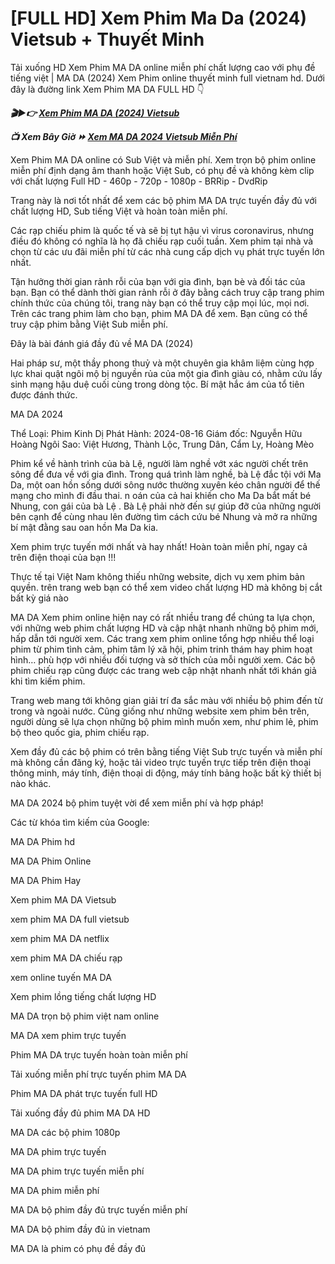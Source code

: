 <h1>[FULL HD] Xem Phim Ma Da (2024) Vietsub + Thuyết Minh</h1>

Tải xuống HD Xem Phim MA DA online miễn phí chất lượng cao với phụ đề tiếng việt | MA DA (2024) Xem Phim online thuyết minh full vietnam hd. Dưới đây là đường link Xem Phim MA DA FULL HD 👇

<p><b><I>🎬▶👉 <a href="https://t.co/a0FSDWit6M" rel="noopener">Xem Phim MA DA (2024) Vietsub</a></I></b></p>

<p><b><I>📺 Xem Bây Giờ ⏩ <a href="https://t.co/a0FSDWit6M" rel="noopener">Xem MA DA 2024 Vietsub Miễn Phí</a></I></b></p>

Xem Phim MA DA online có Sub Việt và miễn phí. Xem trọn bộ phim online miễn phí định dạng âm thanh hoặc Việt Sub, có phụ đề và không kèm clip với chất lượng Full HD - 460p - 720p - 1080p - BRRip - DvdRip

Trang này là nơi tốt nhất để xem các bộ phim MA DA trực tuyến đầy đủ với chất lượng HD, Sub tiếng Việt và hoàn toàn miễn phí.

Các rạp chiếu phim là quốc tế và sẽ bị tụt hậu vì virus coronavirus, nhưng điều đó không có nghĩa là họ đã chiếu rạp cuối tuần. Xem phim tại nhà và chọn từ các ưu đãi miễn phí từ các nhà cung cấp dịch vụ phát trực tuyến lớn nhất.

Tận hưởng thời gian rảnh rỗi của bạn với gia đình, bạn bè và đối tác của bạn. Bạn có thể dành thời gian rảnh rỗi ở đây bằng cách truy cập trang phim chính thức của chúng tôi, trang này bạn có thể truy cập mọi lúc, mọi nơi. Trên các trang phim làm cho bạn, phim MA DA để xem. Bạn cũng có thể truy cập phim bằng Việt Sub miễn phí.

Đây là bài đánh giá đầy đủ về MA DA (2024)

Hai pháp sư, một thầy phong thuỷ và một chuyên gia khâm liệm cùng hợp lực khai quật ngôi mộ bị nguyền rủa của một gia đình giàu có, nhằm cứu lấy sinh mạng hậu duệ cuối cùng trong dòng tộc. Bí mật hắc ám của tổ tiên được đánh thức.

MA DA 2024

Thể Loại:
Phim Kinh Dị
Phát Hành:
2024-08-16
Giám đốc:
Nguyễn Hữu Hoàng
Ngôi Sao:
Việt Hương, Thành Lộc, Trung Dân, Cẩm Ly, Hoàng Mèo

Phim kể về hành trình của bà Lệ, người làm nghề vớt xác người chết trên sông để đưa về với gia đình. Trong quá trình làm nghề, bà Lệ đắc tội với Ma Da, một oan hồn sống dưới sông nước thường xuyên kéo chân người để thế mạng cho mình đi đầu thai. n oán của cả hai khiến cho Ma Da bắt mất bé Nhung, con gái của bà Lệ . Bà Lệ phải nhờ đến sự giúp đỡ của những người bên cạnh để cùng nhau lên đường tìm cách cứu bé Nhung và mở ra những bí mật đằng sau oan hồn Ma Da kia.

Xem phim trực tuyến mới nhất và hay nhất! Hoàn toàn miễn phí, ngay cả trên điện thoại của bạn !!!

Thực tế tại Việt Nam không thiếu những website, dịch vụ xem phim bản quyền. trên trang web bạn có thể xem video chất lượng HD mà không bị cắt bất kỳ giá nào

MA DA Xem phim online hiện nay có rất nhiều trang để chúng ta lựa chọn, với những web phim chất lượng HD và cập nhật nhanh những bộ phim mới, hấp dẫn tới người xem. Các trang xem phim online tổng hợp nhiều thể loại phim từ phim tình cảm, phim tâm lý xã hội, phim trinh thám hay phim hoạt hình… phù hợp với nhiều đối tượng và sở thích của mỗi người xem. Các bộ phim chiếu rạp cũng được các trang web cập nhật nhanh nhất tới khán giả khi tìm kiếm phim.

Trang web mang tới không gian giải trí đa sắc màu với nhiều bộ phim đến từ trong và ngoài nước. Cũng giống như những website xem phim bên trên, người dùng sẽ lựa chọn những bộ phim mình muốn xem, như phim lẻ, phim bộ theo quốc gia, phim chiếu rạp.

Xem đầy đủ các bộ phim có trên bằng tiếng Việt Sub trực tuyến và miễn phí mà không cần đăng ký, hoặc tải video trực tuyến trực tiếp trên điện thoại thông minh, máy tính, điện thoại di động, máy tính bảng hoặc bất kỳ thiết bị nào khác.

MA DA 2024 bộ phim tuyệt vời để xem miễn phí và hợp pháp!

Các từ khóa tìm kiếm của Google:

MA DA Phim hd

MA DA Phim Online

MA DA Phim Hay

Xem phim MA DA Vietsub

xem phim MA DA full vietsub

xem phim MA DA netflix

xem phim MA DA chiếu rạp

xem online tuyến MA DA

Xem phim lồng tiếng chất lượng HD

MA DA trọn bộ phim việt nam online

MA DA xem phim trực tuyến

Phim MA DA trực tuyến hoàn toàn miễn phí

Tải xuống miễn phí trực tuyến phim MA DA

Phim MA DA phát trực tuyến full HD

Tải xuống đầy đủ phim MA DA HD

MA DA các bộ phim 1080p

MA DA phim trực tuyến

MA DA phim trực tuyến miễn phí

MA DA phim miễn phí

MA DA bộ phim đầy đủ trực tuyến miễn phí

MA DA bộ phim đầy đủ in vietnam

MA DA là phim có phụ đề đầy đủ
